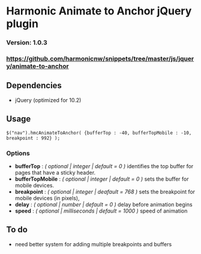 # Harmonic Animate to Anchor jQuery plugin
### Version: 1.0.3
### https://github.com/harmonicnw/snippets/tree/master/js/jquery/animate-to-anchor
	
## Dependencies

* jQuery (optimized for 10.2)	
	
## Usage

```
$("nav").hmcAnimateToAnchor( {bufferTop : -40, bufferTopMobile : -10, breakpoint : 992} );

```

### Options	

* **bufferTop** : *( optional | integer | default = 0 )* identifies the top buffer for pages that have a sticky header.
* **bufferTopMobile** : *( optional | integer | default = 0 )* sets the buffer for mobile devices.
* **breakpoint** : *( optional | integer | deafault = 768 )* sets the breakpoint for mobile devices (in pixels),
* **delay** : *( optional | number | default = 0 )* delay before animation begins
* **speed** : *( optional | milliseconds | default = 1000 )* speed of animation

## To do

* need better system for adding multiple breakpoints and buffers